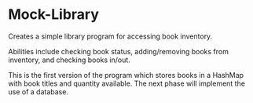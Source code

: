 # Mock-Library
Creates a simple library program for accessing book inventory.

Abilities include checking book status, adding/removing books from inventory, and checking books in/out.

This is the first version of the program which stores books in a HashMap with book titles and quantity available. The next phase will implement the use of a database.
